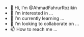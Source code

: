 - 👋 Hi, I’m @AhmadFahrurRozikin
- 👀 I’m interested in ...
- 🌱 I’m currently learning ...
- 💞️ I’m looking to collaborate on ...
- 📫 How to reach me ...

<!---
AhmadFahrurRozikin/AhmadFahrurRozikin is a ✨ special ✨ repository because its `README.md` (this file) appears on your GitHub profile.
You can click the Preview link to take a look at your changes.
--->
